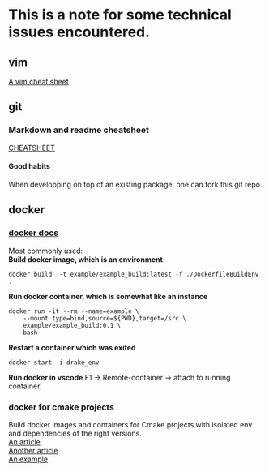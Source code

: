 # This is a note for some technical issues encountered. 

## vim 
[A vim cheat sheet](https://vimsheet.com/)

## git
### Markdown and readme cheatsheet
[CHEATSHEET](https://github.com/adam-p/markdown-here/wiki/Markdown-Cheatsheet)
#### Good habits
When developping on top of an existing package, one can fork this git repo.

## docker
### [docker docs](https://docs.docker.com/engine/reference/commandline/run/)
Most commonly used:\
**Build docker image, which is an environment**
```
docker build  -t example/example_build:latest -f ./DockerfileBuildEnv . 
```
**Run docker container, which is somewhat like an instance**
```
docker run -it --rm --name=example \
	--mount type=bind,source=${PWD},target=/src \
	example/example_build:0.1 \
	bash
```
**Restart a container which was exited**
```
docker start -i drake_env
```
**Run docker in vscode**
F1 -> Remote-container -> attach to running container.

### docker for cmake projects 
Build docker images and containers for Cmake projects with isolated env and dependencies of the right versions. \
[An article](https://ddanilov.me/dockerized-cpp-build) \
[Another article](https://medium.com/@mfcollins3/shipping-c-programs-in-docker-1d79568f6f52)\
[An example](https://github.com/f-squirrel/dockerized_cpp_build_example)
